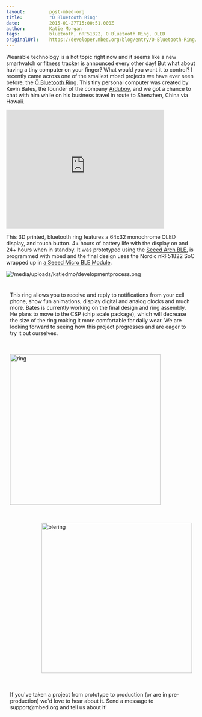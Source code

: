 ```yaml
---
layout:         post-mbed-org
title:          "Ö Bluetooth Ring"
date:           2015-01-27T15:00:51.000Z
author:         Katie Morgan
tags:           bluetooth, nRF51822, O Bluetooth Ring, OLED
originalUrl:    https://developer.mbed.org/blog/entry/O-Bluetooth-Ring/
---
```


<p>Wearable technology is a hot topic right now and it seems like a new smartwatch
  or fitness tracker is announced every other day! But what about having
  a tiny computer on your finger? What would you want it to control? I recently
  came across one of the smallest mbed projects we have ever seen before,
  the <a href="http://www.arduboy.com/o-bluetooth-ring/" rel="nofollow">&#xD6; Bluetooth Ring</a>.
  This tiny personal computer was created by Kevin Bates, the founder of
  the company <a href="http://www.arduboy.com/o-bluetooth-ring/" rel="nofollow">Arduboy</a>,
  and we got a chance to chat with him while on his business travel in route
  to Shenzhen, China via Hawaii.</p>
<div class="flex-video">
  <iframe width="420" height="315" src="https://www.youtube.com/embed/uDXsLxPPB88"
  frameborder="0" allowfullscreen="allowfullscreen"></iframe>
</div>
<p>This 3D printed, bluetooth ring features a 64x32 monochrome OLED display,
  and touch button. 4+ hours of battery life with the display on and 24+
  hours when in standby. It was prototyped using the <a href="/platforms/Seeed-Arch-BLE/">Seeed Arch BLE</a>,
  is programmed with mbed and the final design uses the Nordic nRF51822 SoC
  wrapped up in <a href="http://www.seeedstudio.com/depot/Seeed-Micro-BLE-Module-w-CortexM0-Based-nRF51822-SoC-p-1975.html"
  rel="nofollow">a Seeed Micro BLE Module</a>.</p>
<p>
  <img src="https://developer.mbed.org/media/uploads/katiedmo/developmentprocess.png"
  alt="/media/uploads/katiedmo/developmentprocess.png" title="/media/uploads/katiedmo/developmentprocess.png">
</p>
<div style="padding: 10px; float:left">
  <p>This ring allows you to receive and reply to notifications from your cell
    phone, show fun animations, display digital and analog clocks and much
    more. Bates is currently working on the final design and ring assembly.
    He plans to move to the CSP (chip scale package), which will decrease the
    size of the ring making it more comfortable for daily wear. We are looking
    forward to seeing how this project progresses and are eager to try it out
    ourselves.</p>
</div>
<div style="padding: 10px; float:left">
  <p>
    <img width="400" alt="ring" title="ring" src="https://developer.mbed.org/media/uploads/katiedmo/400xNxring.jpg.pagespeed.ic.nam-3oYq1K.jpg">
  </p>
</div>
<div style="padding: 10px; float:right">
  <p>
    <img width="400" alt="blering" title="blering" src="https://developer.mbed.org/media/uploads/katiedmo/400xNxblering.jpg.pagespeed.ic.GB5DVfPG69.jpg">
  </p>
</div>
<div style="padding: 10px; float:left">
  <p>If you&apos;ve taken a project from prototype to production (or are in
    pre-production) we&apos;d love to hear about it. Send a message to support@mbed.org
    and tell us about it!</p>
</div>
